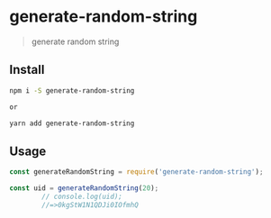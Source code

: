 # generate-random-string

> generate random string

## Install

```bash
npm i -S generate-random-string

or

yarn add generate-random-string
```

## Usage

```javascript
const generateRandomString = require('generate-random-string');

const uid = generateRandomString(20);
		// console.log(uid);
		//=>0kgStW1N1QDJi0IOfmhQ
```
